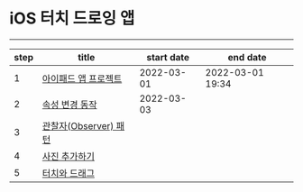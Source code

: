 # iOS 터치 드로잉 앱

---

| step | title                                    | start date | end date         |
| ---- | ---------------------------------------- | ---------- | ---------------- |
| 1    | [아이패드 앱 프로젝트](./docs/step1.md)  | 2022-03-01 | 2022-03-01 19:34 |
| 2    | [속성 변경 동작](./docs/step2.md)        | 2022-03-03 |                  |
| 3    | [관찰자(Observer) 패턴](./docs/step3.md) |            |                  |
| 4    | [사진 추가하기](./docs/step4.md)         |            |                  |
| 5    | [터치와 드래그](./docs/step5.md)         |            |                  |
